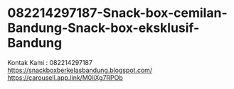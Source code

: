 # 082214297187-Snack-box-cemilan-Bandung-Snack-box-eksklusif-Bandung
Kontak Kami : 082214297187  https://snackboxberkelasbandung.blogspot.com/  https://carousell.app.link/M0liXg7RPOb
